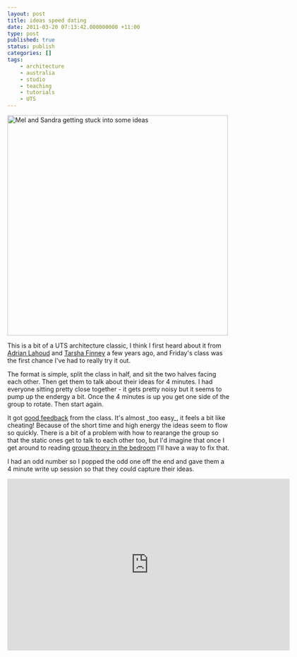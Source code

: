 ```yaml
---
layout: post
title: ideas speed dating
date: 2011-03-20 07:13:42.000000000 +11:00
type: post
published: true
status: publish
categories: []
tags:
    - architecture
    - australia
    - studio
    - teaching
    - tutorials
    - UTS
---
```


<p><img src="{{ site.baseurl }}/assets/P3180348.JPG" alt="Mel and Sandra getting stuck into some ideas" title="Mel and Sandra (foreground) getting stuck into some ideas amid the din of all the other ideas!" style="width:500px;" /></p>
<p>This is a bit of a UTS architecture classic, I think I first heard about it from <a href="http://post-traumaticurbanism.com/" title="Adrian's website - Post-Traumatic Urbanism">Adrian Lahoud</a> and <a href="http://www.facebook.com/people/Tarsha-Finney/681629873">Tarsha Finney</a> a few years ago, and Friday's class was the first chance I've had to really try it out. </p>
<p>The format is simple, split the class in half, and sit the two halves facing each other. Then get them to talk about their ideas for 4 minutes. I had everyone sitting pretty close together - it gets pretty noisy but it seems to pump up the endergy a bit. Once the 4 minutes is up you get one side of the group to rotate. Then start again.</p>
<p>It got <a href="http://utsapocalypse.net/meljoanne/2011/03/18/speed-dating/">good feedback</a> from the class. It's almost _too easy_, it feels a bit like cheating! Because of the short time and high energy the ideas seem to flow so quickly. There is a bit of a problem with how to rearange the group so that the static ones get to talk to each other too, but I'd imagine that once I get around to reading <a href="http://grouptheoryinthebedroom.com/" title="thanks to Ben Barnes for suggesting that one">group theory in the bedroom</a> I'll have a way to fix that.</p>
<p>I had an odd number so I popped the odd one off the end and gave them a 4 minute write up session so that they could capture their ideas.</p>
<p><iframe title="YouTube video player" width="640" height="390" src="http://www.youtube.com/embed/P0oSH4SOJGY" frameborder="0" allowfullscreen>
There really should be an iframe here :(
</iframe></p>

